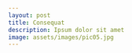 ```yaml
---
layout: post
title: Consequat
description: Ipsum dolor sit amet
image: assets/images/pic05.jpg
---
```

